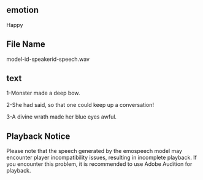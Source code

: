 ## emotion
Happy

## File Name
model-id-speakerid-speech.wav

## text
1-Monster made a deep bow.

2-She had said, so that one could keep up a conversation!

3-A divine wrath made her blue eyes awful.

## Playback Notice
Please note that the speech generated by the emospeech model may encounter player incompatibility issues, resulting in incomplete playback. If you encounter this problem, it is recommended to use Adobe Audition for playback.

